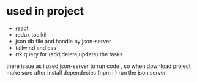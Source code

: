 <h1>used in project </h1>

<ul>
  <li>react</li>
  <li>redux toolkit </li>
  <li>json db file and handle by json-server </li>
  <li>tailwind and css </li>
  <li>rtk query for (add,delete,update) the tasks </li>
</ul>
<p>there issue as i used json-server to run code , so when download project make sure after install dependecies (npm i ) run the json server </p>
